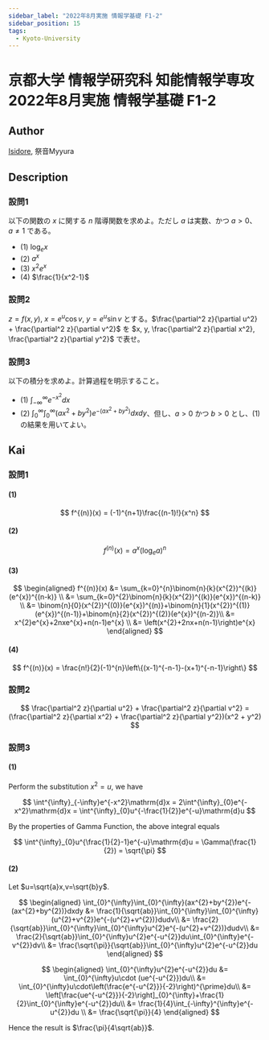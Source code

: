 ```yaml
---
sidebar_label: "2022年8月実施 情報学基礎 F1-2"
sidebar_position: 15
tags:
  - Kyoto-University
---
```

# 京都大学 情報学研究科 知能情報学専攻 2022年8月実施 情報学基礎 F1-2

## **Author**
[Isidore](https://github.com/heacsing), 祭音Myyura

## **Description**
### 設問1
以下の関数の $x$ に関する $n$ 階導関数を求めよ。ただし $a$ は実数、かつ $a>0$、$a \neq 1$ である。

- (1) $\log_e x$
- (2) $a^x$
- (3) $x^2e^x$
- (4) $\frac{1}{x^2-1}$

### 設問2
$z = f(x,y)$, $x = e^u \cos v$, $y = e^u \sin v$ とする。$\frac{\partial^2 z}{\partial u^2} + \frac{\partial^2 z}{\partial v^2}$ を $x, y, \frac{\partial^2 z}{\partial x^2}, \frac{\partial^2 z}{\partial y^2}$ で表せ。

### 設問3
以下の積分を求めよ。計算過程を明示すること。

- (1) $\int^{\infty}_{-\infty} e^{-x^2} dx$
- (2) $\int_0^{\infty} \int_0^{\infty} (ax^2 + by^2)e^{-(ax^2 + by^2)} dxdy$、但し、$a>0$ かつ $b>0$ とし、(1) の結果を用いてよい。

## **Kai**
### 設問1
#### (1)

$$
f^{(n)}(x) = (-1)^{n+1}\frac{(n-1)!}{x^n}
$$

#### (2)

$$
f^{(n)}(x) = a^x(\log_e a)^n
$$

#### (3)

$$
\begin{aligned}
f^{(n)}(x) &= \sum_{k=0}^{n}\binom{n}{k}(x^{2})^{(k)}(e^{x})^{(n-k)} \\
&= \sum_{k=0}^{2}\binom{n}{k}(x^{2})^{(k)}(e^{x})^{(n-k)} \\
&= \binom{n}{0}(x^{2})^{(0)}(e^{x})^{(n)}+\binom{n}{1}(x^{2})^{(1)}(e^{x})^{(n-1)}+\binom{n}{2}(x^{2})^{(2)}(e^{x})^{(n-2)}\\
&= x^{2}e^{x}+2nxe^{x}+n(n-1)e^{x} \\
&= \left(x^{2}+2nx+n(n-1)\right)e^{x}
\end{aligned}
$$

#### (4)

$$
f^{(n)}(x) = \frac{n!}{2}(-1)^{n}\left\{(x-1)^{-n-1}-(x+1)^{-n-1}\right\}
$$

### 設問2

$$
\frac{\partial^2 z}{\partial u^2} + \frac{\partial^2 z}{\partial v^2} = (\frac{\partial^2 z}{\partial x^2} + \frac{\partial^2 z}{\partial y^2})(x^2 + y^2)
$$

### 設問3
#### (1)
Perform the substitution $x^2 = u$, we have 

$$
\int^{\infty}_{-\infty}e^{-x^2}\mathrm{d}x = 2\int^{\infty}_{0}e^{-x^2}\mathrm{d}x = \int^{\infty}_{0}u^{-\frac{1}{2}}e^{-u}\mathrm{d}u
$$

By the properties of Gamma Function, the above integral equals

$$
\int^{\infty}_{0}u^{\frac{1}{2}-1}e^{-u}\mathrm{d}u = \Gamma(\frac{1}{2}) = \sqrt{\pi}
$$

#### (2)
Let $u=\sqrt{a}x,v=\sqrt{b}y$.

$$
\begin{aligned}
\int_{0}^{\infty}\int_{0}^{\infty}(ax^{2}+by^{2})e^{-(ax^{2}+by^{2})}dxdy
&= \frac{1}{\sqrt{ab}}\int_{0}^{\infty}\int_{0}^{\infty}(u^{2}+v^{2})e^{-(u^{2}+v^{2})}dudv\\
&= \frac{2}{\sqrt{ab}}\int_{0}^{\infty}\int_{0}^{\infty}u^{2}e^{-(u^{2}+v^{2})}dudv\\
&= \frac{2}{\sqrt{ab}}\int_{0}^{\infty}u^{2}e^{-u^{2}}du\int_{0}^{\infty}e^{-v^{2}}dv\\
&= \frac{\sqrt{\pi}}{\sqrt{ab}}\int_{0}^{\infty}u^{2}e^{-u^{2}}du
\end{aligned}
$$

$$
\begin{aligned}
\int_{0}^{\infty}u^{2}e^{-u^{2}}du &= \int_{0}^{\infty}u\cdot (ue^{-u^{2}})du\\
&= \int_{0}^{\infty}u\cdot\left(\frac{e^{-u^{2}}}{-2}\right)^{\prime}du\\
&= \left[\frac{ue^{-u^{2}}}{-2}\right]_{0}^{\infty}+\frac{1}{2}\int_{0}^{\infty}e^{-u^{2}}du\\
&= \frac{1}{4}\int_{-\infty}^{\infty}e^{-u^{2}}du \\
&= \frac{\sqrt{\pi}}{4}
\end{aligned}
$$

Hence the result is $\frac{\pi}{4\sqrt{ab}}$.
